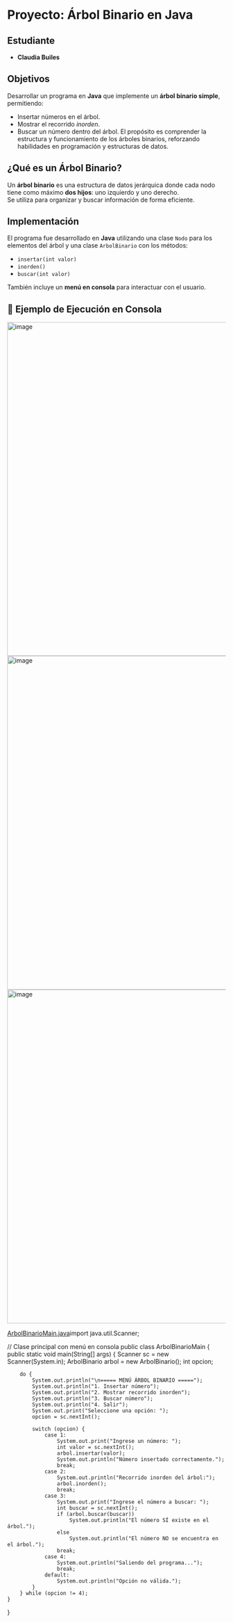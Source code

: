 # Proyecto: Árbol Binario en Java

## Estudiante
- **Claudia Builes**

##  Objetivos
Desarrollar un programa en **Java** que implemente un **árbol binario simple**, permitiendo:
- Insertar números en el árbol.
- Mostrar el recorrido *inorden*.
- Buscar un número dentro del árbol.
El propósito es comprender la estructura y funcionamiento de los árboles binarios, reforzando habilidades en programación y estructuras de datos.

## ¿Qué es un Árbol Binario?
Un **árbol binario** es una estructura de datos jerárquica donde cada nodo tiene como máximo **dos hijos**: uno izquierdo y uno derecho.  
Se utiliza para organizar y buscar información de forma eficiente.

## Implementación
El programa fue desarrollado en **Java** utilizando una clase `Nodo` para los elementos del árbol y una clase `ArbolBinario` con los métodos:
- `insertar(int valor)`
- `inorden()`
- `buscar(int valor)`

También incluye un **menú en consola** para interactuar con el usuario.

## 🧪 Ejemplo de Ejecución en Consola

<img width="1366" height="768" alt="image" src="https://github.com/user-attachments/assets/de7a6187-2221-4659-adfb-2a2830602aad" />
<img width="1366" height="768" alt="image" src="https://github.com/user-attachments/assets/707c0ec5-3c4d-40b7-9bbc-96f2a8f8a9d8" />
<img width="1366" height="768" alt="image" src="https://github.com/user-attachments/assets/c0f2fc0d-0fc9-43c0-b063-7aeb268fd424" />

[ArbolBinarioMain.java](https://github.com/user-attachments/files/22713360/ArbolBinarioMain.java)import java.util.Scanner;

// Clase principal con menú en consola
public class ArbolBinarioMain {
    public static void main(String[] args) {
        Scanner sc = new Scanner(System.in);
        ArbolBinario arbol = new ArbolBinario();
        int opcion;

        do {
            System.out.println("\n===== MENÚ ÁRBOL BINARIO =====");
            System.out.println("1. Insertar número");
            System.out.println("2. Mostrar recorrido inorden");
            System.out.println("3. Buscar número");
            System.out.println("4. Salir");
            System.out.print("Seleccione una opción: ");
            opcion = sc.nextInt();

            switch (opcion) {
                case 1:
                    System.out.print("Ingrese un número: ");
                    int valor = sc.nextInt();
                    arbol.insertar(valor);
                    System.out.println("Número insertado correctamente.");
                    break;
                case 2:
                    System.out.println("Recorrido inorden del árbol:");
                    arbol.inorden();
                    break;
                case 3:
                    System.out.print("Ingrese el número a buscar: ");
                    int buscar = sc.nextInt();
                    if (arbol.buscar(buscar))
                        System.out.println("El número SÍ existe en el árbol.");
                    else
                        System.out.println("El número NO se encuentra en el árbol.");
                    break;
                case 4:
                    System.out.println("Saliendo del programa...");
                    break;
                default:
                    System.out.println("Opción no válida.");
            }
        } while (opcion != 4);
    }
}



